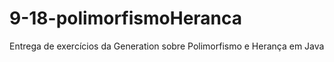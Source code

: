 # 9-18-polimorfismoHeranca
Entrega de exercícios da Generation sobre Polimorfismo e Herança em Java
